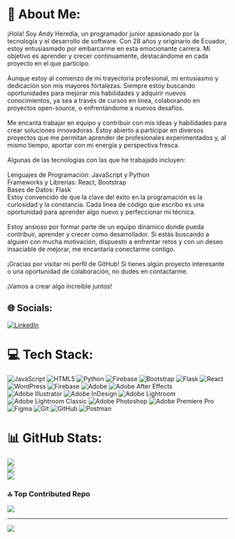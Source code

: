 # 💫 About Me:
¡Hola! Soy Andy Heredia, un programador junior apasionado por la tecnología y el desarrollo de software. Con 28 años y originario de Ecuador, estoy entusiasmado por embarcarme en esta emocionante carrera. Mi objetivo es aprender y crecer continuamente, destacándome en cada proyecto en el que participo.<br><br>Aunque estoy al comienzo de mi trayectoria profesional, mi entusiasmo y dedicación son mis mayores fortalezas. Siempre estoy buscando oportunidades para mejorar mis habilidades y adquirir nuevos conocimientos, ya sea a través de cursos en línea, colaborando en proyectos open-source, o enfrentándome a nuevos desafíos.<br><br>Me encanta trabajar en equipo y contribuir con mis ideas y habilidades para crear soluciones innovadoras. Estoy abierto a participar en diversos proyectos que me permitan aprender de profesionales experimentados y, al mismo tiempo, aportar con mi energía y perspectiva fresca.<br><br>Algunas de las tecnologías con las que he trabajado incluyen:<br><br>Lenguajes de Programación: JavaScript y Python<br>Frameworks y Librerías: React, Bootstrap<br>Bases de Datos: Flask<br>Estoy convencido de que la clave del éxito en la programación es la curiosidad y la constancia. Cada línea de código que escribo es una oportunidad para aprender algo nuevo y perfeccionar mi técnica.<br><br>Estoy ansioso por formar parte de un equipo dinámico donde pueda contribuir, aprender y crecer como desarrollador. Si estás buscando a alguien con mucha motivación, dispuesto a enfrentar retos y con un deseo insaciable de mejorar, me encantaría conectarme contigo.<br><br>¡Gracias por visitar mi perfil de GitHub! Si tienes algún proyecto interesante o una oportunidad de colaboración, no dudes en contactarme.<br><br>¡Vamos a crear algo increíble juntos!


## 🌐 Socials:
[![LinkedIn](https://img.shields.io/badge/LinkedIn-%230077B5.svg?logo=linkedin&logoColor=white)](https://linkedin.com/in/https://www.linkedin.com/in/heandy27/) 

# 💻 Tech Stack:
![JavaScript](https://img.shields.io/badge/javascript-%23323330.svg?style=for-the-badge&logo=javascript&logoColor=%23F7DF1E) ![HTML5](https://img.shields.io/badge/html5-%23E34F26.svg?style=for-the-badge&logo=html5&logoColor=white) ![Python](https://img.shields.io/badge/python-3670A0?style=for-the-badge&logo=python&logoColor=ffdd54) ![Firebase](https://img.shields.io/badge/firebase-%23039BE5.svg?style=for-the-badge&logo=firebase) ![Bootstrap](https://img.shields.io/badge/bootstrap-%238511FA.svg?style=for-the-badge&logo=bootstrap&logoColor=white) ![Flask](https://img.shields.io/badge/flask-%23000.svg?style=for-the-badge&logo=flask&logoColor=white) ![React](https://img.shields.io/badge/react-%2320232a.svg?style=for-the-badge&logo=react&logoColor=%2361DAFB) ![WordPress](https://img.shields.io/badge/WordPress-%23117AC9.svg?style=for-the-badge&logo=WordPress&logoColor=white) ![Firebase](https://img.shields.io/badge/firebase-a08021?style=for-the-badge&logo=firebase&logoColor=ffcd34) ![Adobe](https://img.shields.io/badge/adobe-%23FF0000.svg?style=for-the-badge&logo=adobe&logoColor=white) ![Adobe After Effects](https://img.shields.io/badge/Adobe%20After%20Effects-9999FF.svg?style=for-the-badge&logo=Adobe%20After%20Effects&logoColor=white) ![Adobe Illustrator](https://img.shields.io/badge/adobe%20illustrator-%23FF9A00.svg?style=for-the-badge&logo=adobe%20illustrator&logoColor=white) ![Adobe InDesign](https://img.shields.io/badge/Adobe%20InDesign-49021F?style=for-the-badge&logo=adobeindesign&logoColor=FF3366) ![Adobe Lightroom](https://img.shields.io/badge/Adobe%20Lightroom-31A8FF.svg?style=for-the-badge&logo=Adobe%20Lightroom&logoColor=white) ![Adobe Lightroom Classic](https://img.shields.io/badge/Adobe%20Lightroom%20Classic-31A8FF.svg?style=for-the-badge&logo=Adobe%20Lightroom%20Classic&logoColor=white) ![Adobe Photoshop](https://img.shields.io/badge/adobe%20photoshop-%2331A8FF.svg?style=for-the-badge&logo=adobe%20photoshop&logoColor=white) ![Adobe Premiere Pro](https://img.shields.io/badge/Adobe%20Premiere%20Pro-9999FF.svg?style=for-the-badge&logo=Adobe%20Premiere%20Pro&logoColor=white) ![Figma](https://img.shields.io/badge/figma-%23F24E1E.svg?style=for-the-badge&logo=figma&logoColor=white) ![Git](https://img.shields.io/badge/git-%23F05033.svg?style=for-the-badge&logo=git&logoColor=white) ![GitHub](https://img.shields.io/badge/github-%23121011.svg?style=for-the-badge&logo=github&logoColor=white) ![Postman](https://img.shields.io/badge/Postman-FF6C37?style=for-the-badge&logo=postman&logoColor=white)
# 📊 GitHub Stats:
![](https://github-readme-stats.vercel.app/api?username=heandy27&theme=default&hide_border=false&include_all_commits=false&count_private=false)<br/>
![](https://github-readme-streak-stats.herokuapp.com/?user=heandy27&theme=default&hide_border=false)<br/>
![](https://github-readme-stats.vercel.app/api/top-langs/?username=heandy27&theme=default&hide_border=false&include_all_commits=false&count_private=false&layout=compact)

### 🔝 Top Contributed Repo
![](https://github-contributor-stats.vercel.app/api?username=heandy27&limit=5&theme=dark&combine_all_yearly_contributions=true)

---
[![](https://visitcount.itsvg.in/api?id=heandy27&icon=0&color=0)](https://visitcount.itsvg.in)

<!-- Proudly created with GPRM ( https://gprm.itsvg.in ) -->

